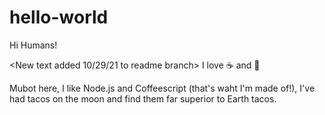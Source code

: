 # hello-world

Hi Humans!

<New text added 10/29/21 to readme branch>
I love :coffee: and :pizza:

Mubot here, I like Node.js and Coffeescript (that's waht I'm made of!),
I've had tacos on the moon and find them far superior to Earth tacos.
